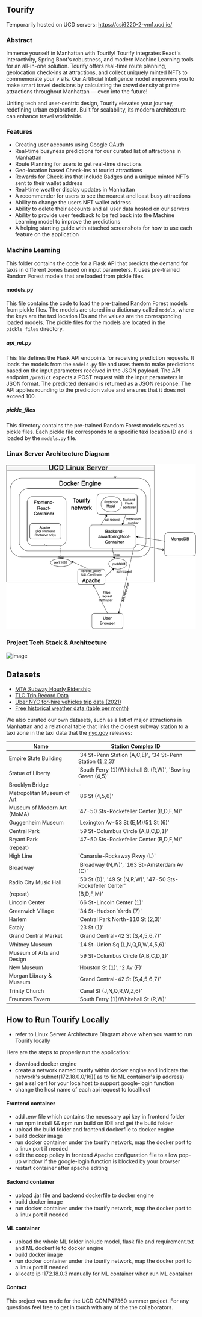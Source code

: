 ## Tourify
  
Temporarily hosted on UCD servers: https://csi6220-2-vm1.ucd.ie/

### Abstract
Immerse yourself in Manhattan with Tourify! Tourify integrates React's interactivity, Spring Boot's robustness, and modern Machine Learning tools for an all-in-one solution. Tourify offers real-time route planning, geolocation check-ins at attractions, and collect uniquely minted NFTs to commemorate your visits. Our Artificial Intelligence model empowers you to make smart travel decisions by calculating the crowd density at prime attractions throughout Manhattan — even into the future!
  
Uniting tech and user-centric design, Tourify elevates your journey, redefining urban exploration. Built for scalability, its modern architecture can enhance travel worldwide.
  
### Features
* Creating user accounts using Google OAuth
* Real-time busyness predictions for our curated list of attractions in Manhattan
* Route Planning for users to get real-time directions
* Geo-location based Check-ins at tourist attractions
* Rewards for Check-ins that include Badges and a unique minted NFTs sent to their wallet address
* Real-time weather display updates in Manhattan
* A recommender for users to see the nearest and least busy attractions
* Ability to change the users NFT wallet address
* Ability to delete their accounts and all user data hosted on our servers
* Ability to provide user feedback to be fed back into the Machine Learning model to improve the predictions
* A helping starting guide with attached screenshots for how to use each feature on the application
  
### Machine Learning
This folder contains the code for a Flask API that predicts the demand for taxis in different zones based on input parameters. It uses pre-trained Random Forest models that are loaded from pickle files.
  
#### models.py
This file contains the code to load the pre-trained Random Forest models from pickle files. The models are stored in a dictionary called `models`, where the keys are the taxi location IDs and the values are the corresponding loaded models. The pickle files for the models are located in the `pickle_files` directory.

##### api_ml.py
This file defines the Flask API endpoints for receiving prediction requests. It loads the models from the `models.py` file and uses them to make predictions based on the input parameters received in the JSON payload. The API endpoint `/predict` expects a POST request with the input parameters in JSON format. The predicted demand is returned as a JSON response.
The API applies rounding to the prediction value and ensures that it does not exceed 100. 

##### pickle_files
This directory contains the pre-trained Random Forest models saved as pickle files. Each pickle file corresponds to a specific taxi location ID and is loaded by the `models.py` file.

### Linux Server Architecture Diagram

![image](./Linux_Docker_Working-Flow_Diagram.png)

### Project Tech Stack & Architecture 

![image](https://github.com/ajwadjaved/ManhattanJourney/assets/87294643/5b9b5dc9-233d-4e6d-b742-b011ea1e04a7)
  
## Datasets
  
* [MTA Subway Hourly Ridership](https://data.ny.gov/Transportation/MTA-Subway-Hourly-Ridership-Beginning-February-202/wujg-7c2s)  
* [TLC Trip Record Data](https://www.nyc.gov/site/tlc/about/tlc-trip-record-data.page)  
* [Uber NYC for-hire vehicles trip data (2021)](https://www.kaggle.com/datasets/shuhengmo/uber-nyc-forhire-vehicles-trip-data-2021)  
* [Free historical weather data (table per month)](https://www.wunderground.com/history/monthly/us/ny/new-york-city/)
  
We also curated our own datasets, such as a list of major attractions in Manhattan and a relational table that links the closest subway station to a taxi zone in the taxi data that the [nyc.gov](https://www.nyc.gov/site/tlc/about/tlc-trip-record-data.page) releases:
  
  | Name                           | Station Complex ID                                              |
|--------------------------------|-----------------------------------------------------------------|
| Empire State Building          | \'34 St-Penn Station (A,C,E)\', \'34 St-Penn Station (1,2,3)\'      |
| Statue of Liberty             | \'South Ferry (1)/Whitehall St (R,W)\', \'Bowling Green (4,5)\'     |
| Brooklyn Bridge               | -                                                               |
| Metropolitan Museum of Art    | \'86 St (4,5,6)\'                                                 |
| Museum of Modern Art (MoMA)   | \'47-50 Sts-Rockefeller Center (B,D,F,M)\'                        |
| Guggenheim Museum             | \'Lexington Av-53 St (E,M)/51 St (6)\'                            |
| Central Park                  | \'59 St-Columbus Circle (A,B,C,D,1)\'                             |
| Bryant Park                   | \'47-50 Sts-Rockefeller Center (B,D,F,M)\'                        |
| (repeat)                      |                                                                 |
| High Line                     | \'Canarsie-Rockaway Pkwy (L)\'                                    |
| Broadway                      | \'Broadway (N,W)\', \'163 St-Amsterdam Av (C)\'                     |
| Radio City Music Hall         | \'50 St (D)\', \'49 St (N,R,W)\', \'47-50 Sts-Rockefeller Center\'   |
| (repeat)                      | \(B,D,F,M)\'                                                      |
| Lincoln Center                | \'66 St-Lincoln Center (1)\'                                      |
| Greenwich Village             | \'34 St-Hudson Yards (7)\'                                        |
| Harlem                        | \'Central Park North-110 St (2,3)\'                               |
| Eataly                        | \'23 St (1)\'                                                     |
| Grand Central Market          | \'Grand Central-42 St (S,4,5,6,7)\'                               |
| Whitney Museum                | \'14 St-Union Sq (L,N,Q,R,W,4,5,6)\'                              |
| Museum of Arts and Design     | \'59 St-Columbus Circle (A,B,C,D,1)\'                             |
| New Museum                    | ‘Houston St (1)’, ‘2 Av (F)\'                                    |
| Morgan Library & Museum       | \'Grand Central-42 St (S,4,5,6,7)\'                               |
| Trinity Church                | \'Canal St (J,N,Q,R,W,Z,6)\'                                      |
| Fraunces Tavern               | \'South Ferry (1)/Whitehall St (R,W)\'                            |

  
## How to Run Tourify Locally

- refer to Linux Server Architecture Diagram above when you want to run Tourify locally 

Here are the steps to properly run the application:
- download docker engine 
- create a network named tourify within docker engine and indicate the network's subnet(172.18.0.0/16)( as to fix ML container's ip address)
- get a ssl cert for your localhost to support google-login function
- change the host name of each api request to localhost 

#### Frontend container
- add .env file which contains the necessary api key in frontend folder
- run npm install && npm run build on IDE and get the build folder
- upload the build folder and frontend dockerfile to docker engine
- build docker image 
- run docker container under the tourify network, map the docker port to a linux port if needed
- edit the coop policy in frontend Apache configuration file to allow pop-up window if the google-login function is blocked by your browser
- restart container after apache editing

#### Backend container 
- upload .jar file and backend dockerfile to docker engine
- build docker image 
- run docker container under the tourify network, map the docker port to a linux port if needed

#### ML container
- upload the whole ML folder include model, flask file and requirement.txt and ML dockerfile to docker engine
- build docker image 
- run docker container under the tourify network, map the docker port to a linux port if needed
- allocate ip :172.18.0.3 manually for ML container when run ML container 

#### Contact
  
This project was made for the UCD COMP47360 summer project. For any questions feel free to get in touch with any of the the collaborators.















